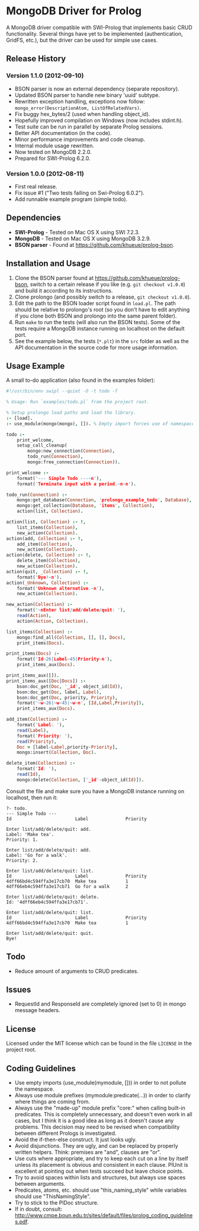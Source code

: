 MongoDB Driver for Prolog
=========================

A MongoDB driver compatible with SWI-Prolog that implements basic CRUD
functionality. Several things have yet to be implemented (authentication,
GridFS, etc.), but the driver can be used for simple use cases.


## Release History

### Version 1.1.0 (2012-09-10)

* BSON parser is now an external dependency (separate repository).
* Updated BSON parser to handle new binary 'uuid' subtype.
* Rewritten exception handling, exceptions now follow:
  `mongo_error(DescriptionAtom, ListOfRelatedVars)`.
* Fix buggy hex_bytes/2 (used when handling object_id).
* Hopefully improved compilation on Windows (now includes stdint.h).
* Test suite can be run in parallel by separate Prolog sessions.
* Better API documentation (in the code).
* Minor performance improvements and code cleanup.
* Internal module usage rewritten.
* Now tested on MongoDB 2.2.0.
* Prepared for SWI-Prolog 6.2.0.

### Version 1.0.0 (2012-08-11)

* First real release.
* Fix issue #1 ("Two tests failing on Swi-Prolog 6.0.2").
* Add runnable example program (simple todo).


## Dependencies

* **SWI-Prolog** - Tested on Mac OS X using SWI 7.2.3.
* **MongoDB** - Tested on Mac OS X using MongoDB 3.2.9.
* **BSON parser** - Found at <https://github.com/khueue/prolog-bson>.


## Installation and Usage

1. Clone the BSON parser found at <https://github.com/khueue/prolog-bson>,
   switch to a certain release if you like (e.g. `git checkout v1.0.0`) and
   build it according to its instructions.
2. Clone prolongo (and possibly switch to a release, `git checkout v1.0.0`).
3. Edit the path to the BSON loader script found in `load.pl`. The path
   should be relative to prolongo's root (so you don't have to edit
   anything if you clone both BSON and prolongo into the same parent
   folder).
4. Run `make` to run the tests (will also run the BSON tests). Some
   of the tests require a MongoDB instance running on localhost on the
   default port.
5. See the example below, the tests (`*.plt`) in the `src` folder as well
   as the API documentation in the source code for more usage information.


## Usage Example

A small to-do application (also found in the examples folder):

```prolog
#!/usr/bin/env swipl --quiet -O -t todo -f

% Usage: Run `examples/todo.pl` from the project root.

% Setup prolongo load paths and load the library.
:- [load].
:- use_module(mongo(mongo), []). % Empty import forces use of namespace.

todo :-
    print_welcome,
    setup_call_cleanup(
        mongo:new_connection(Connection),
        todo_run(Connection),
        mongo:free_connection(Connection)).

print_welcome :-
    format('--- Simple Todo ---~n'),
    format('Terminate input with a period.~n~n').

todo_run(Connection) :-
    mongo:get_database(Connection, 'prolongo_example_todo', Database),
    mongo:get_collection(Database, 'items', Collection),
    action(list, Collection).

action(list, Collection) :- !,
    list_items(Collection),
    new_action(Collection).
action(add, Collection) :- !,
    add_item(Collection),
    new_action(Collection).
action(delete, Collection) :- !,
    delete_item(Collection),
    new_action(Collection).
action(quit, _Collection) :- !,
    format('Bye!~n').
action(_Unknown, Collection) :-
    format('Unknown alternative.~n'),
    new_action(Collection).

new_action(Collection) :-
    format('~nEnter list/add/delete/quit: '),
    read(Action),
    action(Action, Collection).

list_items(Collection) :-
    mongo:find_all(Collection, [], [], Docs),
    print_items(Docs).

print_items(Docs) :-
    format('Id~26|Label~45|Priority~n'),
    print_items_aux(Docs).

print_items_aux([]).
print_items_aux([Doc|Docs]) :-
    bson:doc_get(Doc, '_id', object_id(Id)),
    bson:doc_get(Doc, label, Label),
    bson:doc_get(Doc, priority, Priority),
    format('~w~26|~w~45|~w~n', [Id,Label,Priority]),
    print_items_aux(Docs).

add_item(Collection) :-
    format('Label: '),
    read(Label),
    format('Priority: '),
    read(Priority),
    Doc = [label-Label,priority-Priority],
    mongo:insert(Collection, Doc).

delete_item(Collection) :-
    format('Id: '),
    read(Id),
    mongo:delete(Collection, ['_id'-object_id(Id)]).
```

Consult the file and make sure you have a MongoDB instance running on
localhost, then run it:

```
?- todo.
--- Simple Todo ---
Id                        Label              Priority

Enter list/add/delete/quit: add.
Label: 'Make tea'.
Priority: 1.

Enter list/add/delete/quit: add.
Label: 'Go for a walk'.
Priority: 2.

Enter list/add/delete/quit: list.
Id                        Label              Priority
4dff66bd4c594ffa3e17cb70  Make tea           1
4dff66eb4c594ffa3e17cb71  Go for a walk      2

Enter list/add/delete/quit: delete.
Id: '4dff66eb4c594ffa3e17cb71'.

Enter list/add/delete/quit: list.
Id                        Label              Priority
4dff66bd4c594ffa3e17cb70  Make tea           1

Enter list/add/delete/quit: quit.
Bye!
```


## Todo

* Reduce amount of arguments to CRUD predicates.


## Issues

* RequestId and ResponseId are completely ignored (set to 0) in
  mongo message headers.


## License

Licensed under the MIT license which can be found in the file
`LICENSE` in the project root.


## Coding Guidelines

* Use empty imports (use_module(mymodule, [])) in order to not
  pollute the namespace.
* Always use module prefixes (mymodule:predicate(...)) in order to
  clarify where things are coming from.
* Always use the "made-up" module prefix "core:" when calling
  built-in predicates. This is completely unnecessary, and doesn't even
  work in all cases, but I think it is a good idea as long as it doesn't
  cause any problems. This decision may need to be revised when
  compatibility between different Prologs is investigated.
* Avoid the if-then-else construct. It just looks ugly.
* Avoid disjunctions. They are ugly, and can be replaced by properly
  written helpers. Think: premises are "and", clauses are "or".
* Use cuts where appropriate, and try to keep each cut on a line by
  itself unless its placement is obvious and consistent in each clause.
  PlUnit is excellent at pointing out when tests succeed but leave
  choice points.
* Try to avoid spaces within lists and structures, but always use
  spaces between arguments.
* Predicates, atoms, etc. should use "this_naming_style" while variables
  should use "ThisNamingStyle".
* Try to stick to the PlDoc structure.
* If in doubt, consult: <http://www.cmpe.boun.edu.tr/sites/default/files/prolog_coding_guidelines.pdf>.

